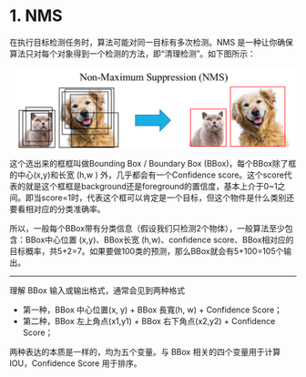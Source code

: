 # 1. NMS

在执行目标检测任务时，算法可能对同一目标有多次检测。NMS 是一种让你确保算法只对每个对象得到一个检测的方法，即“清理检测”。如下图所示：

![img](assets/20190309142710836-1557977439396.png)

这个选出来的框框叫做Bounding Box / Boundary Box (BBox)，每个BBox除了框的中心(x,y)和长宽 (h,w ) 外，几乎都会有一个Confidence score。这个score代表的就是这个框框是background还是foreground的置信度，基本上介于0~1之间。即当score=1时，代表这个框可以肯定是一个目标，但这个物件是什么类别还要看相对应的分类准确率。

所以，一般每个BBox带有分类信息（假设我们只检测2个物体），一般算法至少包含：BBox中心位置 (x,y)、BBox长宽 (h,w)、confidence score、BBox相对应的目标概率，共5+2=7。如果要做100类的预测，那么BBox就会有5+100=105个输出。

------

理解 BBox 输入或输出格式，通常会见到两种格式

- 第一种，BBox 中心位置(x, y) + BBox 長寬(h, w) + Confidence Score；
- 第二种，BBox 左上角点(x1,y1) + BBox 右下角点(x2,y2) + Confidence Score；

两种表达的本质是一样的，均为五个变量。与 BBox 相关的四个变量用于计算 IOU，Confidence Score 用于排序。